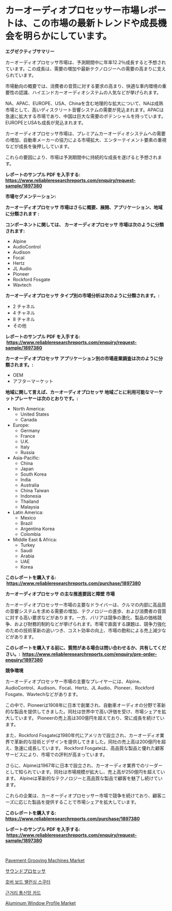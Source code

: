 <p><h1>カーオーディオプロセッサー市場レポートは、この市場の最新トレンドや成長機会を明らかにしています。</h1></p><p><strong>エグゼクティブサマリー</strong></p>
<p><p>カーオーディオプロセッサ市場は、予測期間中に年率12.2％成長すると予想されています。この成長は、需要の増加や最新テクノロジーへの需要の高まりに支えられています。</p><p>市場動向の概要では、消費者の音質に対する要求の高まり、快適な車内環境の重要性の認識、ハイエンドカーオーディオシステムの人気などが挙げられます。</p><p>NA、APAC、EUROPE、USA、Chinaを含む地理的な拡大について、NAは成熟市場として、高いディスクリート音響システムの需要が見込まれます。APACは急速に拡大する市場であり、中国は巨大な需要のポテンシャルを持っています。EUROPEとUSAも成長が見込まれます。</p><p>カーオーディオプロセッサ市場は、プレミアムカーオーディオシステムへの需要の増加、自動車メーカーの協力による市場拡大、エンターテイメント要素の重視などが成長を後押ししています。</p><p>これらの要因により、市場は予測期間中に持続的な成長を遂げると予想されます。</p></p>
<p><strong>レポートのサンプル PDF を入手する: <a href="https://www.reliableresearchreports.com/enquiry/request-sample/1897380">https://www.reliableresearchreports.com/enquiry/request-sample/1897380</a></strong></p>
<p><strong>市場セグメンテーション:</strong></p>
<p><strong> カーオーディオプロセッサ 市場はさらに概要、展開、アプリケーション、地域に分類されます :</strong></p>
<p><strong>コンポーネントに関しては、 カーオーディオプロセッサ 市場は次のように分類されます: &nbsp;</strong></p>
<p><ul><li>Alpine</li><li>AudioControl</li><li>Audison</li><li>Focal</li><li>Hertz</li><li>JL Audio</li><li>Pioneer</li><li>Rockford Fosgate</li><li>Wavtech</li></ul></p>
<p><strong> カーオーディオプロセッサ タイプ別の市場分析は次のように分類されます。:</strong></p>
<p><ul><li>2 チャネル</li><li>4 チャネル</li><li>8 チャネル</li><li>その他</li></ul></p>
<p><strong>レポートのサンプル PDF を入手する: &nbsp;<a href="https://www.reliableresearchreports.com/enquiry/request-sample/1897380">https://www.reliableresearchreports.com/enquiry/request-sample/1897380</a></strong></p>
<p><strong> カーオーディオプロセッサ アプリケーション別の市場産業調査は次のように分類されます。:</strong></p>
<p><ul><li>OEM</li><li>アフターマーケット</li></ul></p>
<p><strong>地域に関して言えば、カーオーディオプロセッサ 地域ごとに利用可能なマーケットプレーヤーは次のとおりです。:</strong></p>
<p><ul>
    <li>
        North America:
        <ul>
            <li>United States</li>
            <li>Canada</li>
        </ul>
    </li>
    <li>
        Europe:
        <ul>
            <li>Germany</li>
            <li>France</li>
            <li>U.K.</li>
            <li>Italy</li>
            <li>Russia</li>
        </ul>
    </li>
    <li>
        Asia-Pacific:
        <ul>
            <li>China</li>
            <li>Japan</li>
            <li>South Korea</li>
            <li>India</li>
            <li>Australia</li>
            <li>China Taiwan</li>
            <li>Indonesia</li>
            <li>Thailand</li>
            <li>Malaysia</li>
        </ul>
    </li>
    <li>
        Latin America:
        <ul>
            <li>Mexico</li>
            <li>Brazil</li>
            <li>Argentina Korea</li>
            <li>Colombia</li>
        </ul>
    </li>
    <li>
        Middle East & Africa:
        <ul>
            <li>Turkey</li>
            <li>Saudi</li>
            <li>Arabia</li>
            <li>UAE</li>
            <li>Korea</li>
        </ul>
    </li>
    </ul></p>
<p><strong>このレポートを購入する: &nbsp;<a href="https://www.reliableresearchreports.com/purchase/1897380">https://www.reliableresearchreports.com/purchase/1897380</a></strong></p>
<p><strong>カーオーディオプロセッサ の主な推進要因と障壁 市場</strong></p>
<p><p>カーオーディオプロセッサー市場の主要なドライバーは、クルマの内部に高品質の音響システムを求める需要の増加、テクノロジーの進歩、および消費者の音質に対する高い要求などがあります。一方、バリアは競争の激化、製品の価格競争、および財務的制約などが挙げられます。市場で直面する課題は、競争力強化のための技術革新の追いつき、コスト効率の向上、市場の飽和による売上減少などがあります。</p></p>
<p><strong>このレポートを購入する前に、質問がある場合は問い合わせるか、共有してください。:&nbsp; <a href="https://www.reliableresearchreports.com/enquiry/pre-order-enquiry/1897380">https://www.reliableresearchreports.com/enquiry/pre-order-enquiry/1897380</a></strong></p>
<p><strong>競争環境</strong></p>
<p><p>カーオーディオプロセッサー市場の主要なプレイヤーには、Alpine、AudioControl、Audison、Focal、Hertz、JL Audio、Pioneer、Rockford Fosgate、Wavtechなどがあります。 </p><p>この中で、Pioneerは1908年に日本で創業され、自動車オーディオの分野で革新的な製品を提供してきました。同社は世界中で高い評価を受け、市場シェアを拡大しています。 Pioneerの売上高は300億円を超えており、常に成長を続けています。</p><p>また、Rockford Fosgateは1980年代にアメリカで設立され、カーオーディオ業界で革新的な技術とデザインを提供してきました。同社の売上高は200億円を超え、急速に成長しています。 Rockford Fosgateは、高品質な製品と優れた顧客サービスにより、市場での評判が高まっています。</p><p>さらに、Alpineは1967年に日本で設立され、カーオーディオ業界でのリーダーとして知られています。同社は市場規模が拡大し、売上高が250億円を超えています。 Alpineは革新的なテクノロジーと高品質な製品で顧客を魅了し続けています。</p><p>これらの企業は、カーオーディオプロセッサー市場で競争を続けており、顧客ニーズに応じた製品を提供することで市場シェアを拡大しています。</p></p>
<p><strong>このレポートを購入する: &nbsp; <a href="https://www.reliableresearchreports.com/purchase/1897380">https://www.reliableresearchreports.com/purchase/1897380</a></strong></p>
<p><strong>レポートのサンプル PDF を入手する: &nbsp;<a href="https://www.reliableresearchreports.com/enquiry/request-sample/1897380">https://www.reliableresearchreports.com/enquiry/request-sample/1897380</a></strong><strong></strong></p>
<p>&nbsp;</p>
<p><p><a href="https://view.publitas.com/reportprime-1/pavement-grooving-machines-market-offer-valuable-insights-into-market-size-market-share-market-trends-and-projections-spanning-from-2023-to-2030/">Pavement Grooving Machines Market</a></p><p><a href="https://github.com/mohamedbakry57/Market-Research-Report-List-2/blob/main/9011745190819.md">サウンドプロセッサ</a></p><p><a href="https://github.com/laholand/Market-Research-Report-List-2/blob/main/1778824190604.md">호버 보드 밸런싱 스쿠터</a></p><p><a href="https://github.com/vsnao330707/Market-Research-Report-List-1/blob/main/7052973190605.md">근거리 통신망 카드</a></p><p><a href="https://github.com/vimar16th/Market-Research-Report-List-3/blob/main/aluminum-window-profile-market.md">Aluminum Window Profile Market</a></p></p>